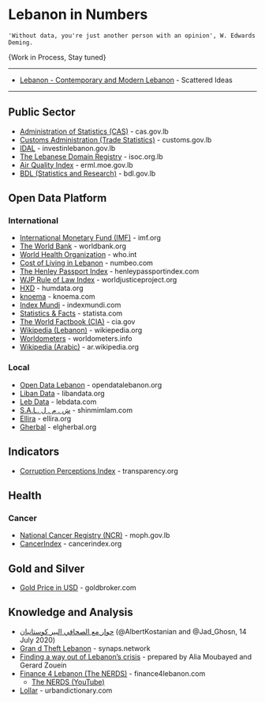 # Lebanon in Numbers
```
'Without data, you're just another person with an opinion', W. Edwards Deming.
```

{Work in Process, Stay tuned}

-----
* [Lebanon - Contemporary and Modern Lebanon](https://github.com/NajiElKotob/Lebanon/blob/master/README.md) - Scattered Ideas 
-----

## Public Sector
* [Administration of Statistics (CAS)](http://www.cas.gov.lb/) - cas.gov.lb  
* [Customs Administration (Trade Statistics)](http://www.customs.gov.lb/Trade_Statistics/Monthly/Monthly_Statistics.aspx) - customs.gov.lb
* [IDAL](https://investinlebanon.gov.lb/en/lebanon_at_a_glance/lebanon_in_figures) - investinlebanon.gov.lb
* [The Lebanese Domain Registry](http://www.isoc.org.lb/lbdr) - isoc.org.lb
* [Air Quality Index](http://erml.moe.gov.lb/AQIPage.aspx?menuId=9) - erml.moe.gov.lb
 * [BDL (Statistics and Research)](https://www.bdl.gov.lb/statistics-and-research.html) - bdl.gov.lb

## Open Data Platform
### International
* [International Monetary Fund (IMF)](https://www.imf.org/en/Countries/LBN) - imf.org
* [The World Bank](https://data.worldbank.org/country/lebanon) - worldbank.org
* [World Health Organization](https://www.who.int/countries/lbn/en/) - who.int
* [Cost of Living in Lebanon](https://www.numbeo.com/cost-of-living/country_result.jsp?country=Lebanon) - numbeo.com
* [The Henley Passport Index](https://www.henleypassportindex.com/passport) - henleypassportindex.com
* [WJP Rule of Law Index](https://www.worldjusticeproject.org/rule-of-law-index/) - worldjusticeproject.org
* [HXD](https://data.humdata.org/group/lbn) - humdata.org
* [knoema](https://knoema.com/atlas/Lebanon) - knoema.com
* [Index Mundi](https://www.indexmundi.com/facts/lebanon) - indexmundi.com
* [Statistics & Facts](https://www.statista.com/topics/5178/lebanon/) - statista.com
* [The World Factbook (CIA)](https://www.cia.gov/library/publications/the-world-factbook/geos/le.html) - cia.gov
* [Wikipedia (Lebanon)](https://en.wikipedia.org/wiki/Lebanon) - wikiepedia.org
* [Worldometers](https://www.worldometers.info/world-population/lebanon-population/) - worldometers.info
* [Wikipedia (Arabic)](https://ar.wikipedia.org/wiki/%D9%84%D8%A8%D9%86%D8%A7%D9%86) - ar.wikipedia.org

### Local
* [Open Data Lebanon](https://opendatalebanon.org/) - opendatalebanon.org
* [Liban Data](https://www.libandata.org/) - libandata.org
* [Leb Data](https://www.lebdata.com/) - lebdata.com
* [S.A.L. ش . م . ل](https://shinmimlam.com/visual) - shinmimlam.com
* [Ellira](https://ellira.org/ar/budget) - ellira.org
* [Gherbal](http://elgherbal.org/) - elgherbal.org


## Indicators
* [Corruption Perceptions Index](https://www.transparency.org/country/LBN) - transparency.org

## Health
### Cancer
* [National Cancer Registry (NCR)](https://www.moph.gov.lb/en/Pages/8/19526/national-cancer-registry) - moph.gov.lb
* [CancerIndex](http://www.cancerindex.org/Lebanon) - cancerindex.org

## Gold and Silver
* [Gold Price in USD](https://www.goldbroker.com/charts/gold-price/usd) - goldbroker.com

## Knowledge and Analysis
* [حوار مع الصحافي البير كوستانيان](https://www.instagram.com/p/CCl9mGAnyec/) (@AlbertKostanian and @Jad_Ghosn, 14 July 2020)
* [Gran d Theft Lebanon](https://synaps.network/post/lebanon-finance-economy-ponzi-bankrupt) - synaps.network
* [Finding a way out of Lebanon’s crisis](https://lebanoneconomics.net/) - prepared by Alia Moubayed and Gerard Zouein
* [Finance 4 Lebanon (The NERDS)](https://finance4lebanon.com/) - finance4lebanon.com
  * [The NERDS (YouTube)](https://www.youtube.com/channel/UCNqznfLE0nEkRhfiGRd0R9g)
* [Lollar](https://www.urbandictionary.com/define.php?term=Lollar) - urbandictionary.com
